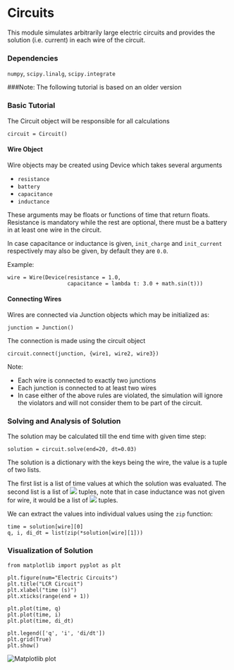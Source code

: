 # Circuits

This module simulates arbitrarily large electric circuits and provides the 
solution (i.e. current) in each wire of the circuit.

### Dependencies

``numpy``, ``scipy.linalg``, ``scipy.integrate``

###Note: The following tutorial is based on an older version
### Basic Tutorial

The Circuit object will be responsible for all calculations

```
circuit = Circuit()
```

#### Wire Object
Wire objects may be created using Device which takes several arguments

+ `resistance`
+ `battery`
+ `capacitance`
+ `inductance`

These arguments may be floats or functions of time that return floats.
Resistance is mandatory while the rest are optional,
there must be a battery in at least one wire in the circuit.

In case capacitance or inductance is given,
`init_charge` and `init_current` respectively may also be given,
by default they are `0.0`.

Example:
```
wire = Wire(Device(resistance = 1.0,
                   capacitance = lambda t: 3.0 + math.sin(t)))
```

#### Connecting Wires
Wires are connected via Junction objects which may be initialized as:

```
junction = Junction()
```

The connection is made using the circuit object

```
circuit.connect(junction, {wire1, wire2, wire3})
```

Note:

+ Each wire is connected to exactly two junctions
+ Each junction is connected to at least two wires
+ In case either of the above rules are violated,
  the simulation will ignore the violators and will not
  consider them to be part of the circuit.

### Solving and Analysis of Solution

The solution may be calculated till the end time with given time step:

```
solution = circuit.solve(end=20, dt=0.03)
```

The solution is a dictionary with the keys being the wire,
the value is a tuple of two lists.

The first list is a list of time values at which the solution was evaluated.
The second list is a list of <img src="https://render.githubusercontent.com/render/math?math=(q, i, \frac{di}{dt})"> tuples,
note that in case inductance was not given for wire, it would be a list of <img src="https://render.githubusercontent.com/render/math?math=(q, i)"> tuples.

We can extract the values into individual values using the `zip` function:

```
time = solution[wire][0]
q, i, di_dt = list(zip(*solution[wire][1]))
```

### Visualization of Solution
```
from matplotlib import pyplot as plt

plt.figure(num="Electric Circuits")
plt.title("LCR Circuit")
plt.xlabel("time (s)")
plt.xticks(range(end + 1))

plt.plot(time, q)
plt.plot(time, i)
plt.plot(time, di_dt)

plt.legend(['q', 'i', 'di/dt'])
plt.grid(True)
plt.show()
```
![Matplotlib plot](https://github.com/vigneshpai2003/Circuits/blob/master/plots/plot1.png?raw=True)

